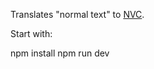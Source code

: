 Translates "normal text" to [NVC](https://www.nvcanimation.org/).

Start with:

npm install
npm run dev